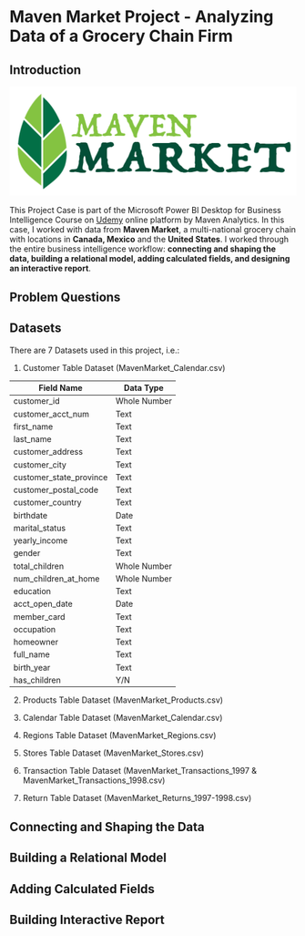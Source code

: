 # Maven Market Project - Analyzing Data of a Grocery Chain Firm
## Introduction

![](MavenMarket.png)

This Project Case is part of the Microsoft Power BI Desktop for Business Intelligence Course on [Udemy](https://www.udemy.com/course/microsoft-power-bi-up-running-with-power-bi-desktop/) online platform by Maven Analytics. In this case, I worked with data from **Maven Market**, a multi-national grocery chain with locations in **Canada, Mexico** and the **United States**. I worked through the entire business intelligence workflow: **connecting and shaping the data, building a relational model, adding calculated fields, and designing an interactive report**.

## Problem Questions

## Datasets
There are 7 Datasets used in this project, i.e.:
1. Customer Table Dataset (MavenMarket_Calendar.csv)

| Field Name | Data Type |
| ------ | ------ |
| customer_id | Whole Number|
| customer_acct_num | Text |
| first_name | Text |
| last_name | Text |
| customer_address | Text |
| customer_city | Text |
| customer_state_province | Text |
| customer_postal_code | Text |
| customer_country | Text |
| birthdate | Date |
| marital_status | Text |
| yearly_income | Text |
| gender | Text |
| total_children | Whole Number |
| num_children_at_home | Whole Number |
| education | Text |
| acct_open_date | Date |
| member_card | Text |
| occupation | Text |
| homeowner | Text |
| full_name | Text |
| birth_year | Text |
| has_children | Y/N |

2. Products Table Dataset (MavenMarket_Products.csv)

3. Calendar Table Dataset (MavenMarket_Calendar.csv)

4. Regions Table Dataset (MavenMarket_Regions.csv)

5. Stores Table Dataset (MavenMarket_Stores.csv)

6. Transaction Table Dataset (MavenMarket_Transactions_1997 & MavenMarket_Transactions_1998.csv)

7. Return Table Dataset (MavenMarket_Returns_1997-1998.csv)

## Connecting and Shaping the Data

## Building a Relational Model

## Adding Calculated Fields

## Building Interactive Report
